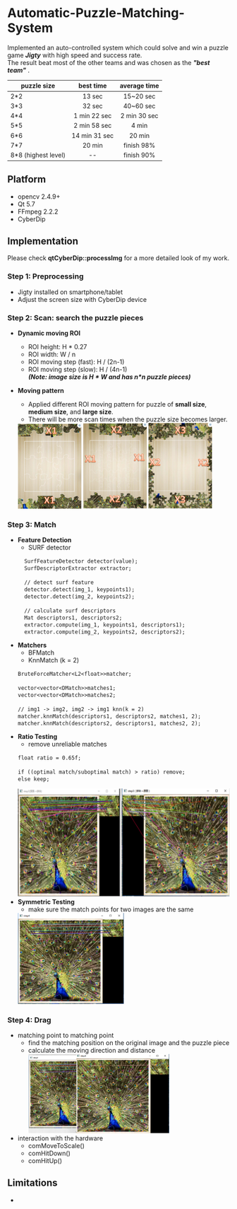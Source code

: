 # Automatic-Puzzle-Matching-System
Implemented an auto-controlled system which could solve and win a puzzle game ***Jigty*** with high speed and success rate.  
The result beat most of the other teams and was chosen as the ***"best team"*** .

| puzzle size        | best time    |  average time  |
| --------   | :-----:   | :----: | 
| 2*2        | 13 sec     |   15~20 sec  |
| 3*3        | 32 sec      |   40~60 sec    |
| 4*4        |  1 min 22 sec     |   2 min 30 sec    |
| 5*5        | 2 min 58 sec      |   4 min    |	
| 6*6        | 14 min 31 sec      |   20 min    |	
| 7*7        | 20 min      |   finish 98%    |	
| 8*8 (highest level)        | --      |   finish 90%    |	
     

## Platform
- opencv 2.4.9+ 
- Qt 5.7 
- FFmpeg 2.2.2
- CyberDip 

## Implementation
 Please check **qtCyberDip::processImg** for a more detailed look of my work.

### Step 1: Preprocessing
- Jigty installed on smartphone/tablet 
- Adjust the screen size with CyberDip device 

### Step 2: Scan: search the puzzle pieces 
- **Dynamic moving ROI**  
  - ROI height: H * 0.27
  - ROI width: W / n
  - ROI moving step (fast): H / (2n-1)
  - ROI moving step (slow): H / (4n-1)  
  ***(Note: image size is H * W and has n\*n puzzle pieces)*** 
- **Moving pattern**    
  - Applied different ROI moving pattern for puzzle of **small size**, **medium size**, and **large size**.   
  - There will be more scan times when the puzzle size becomes larger. 
  <img src="https://github.com/jiayuebao/Automatic-Puzzle-Matching-System/blob/master/qtCyberDip/pictures/scan4.png" height=30%, width=30%> 
  
  <img src="https://github.com/jiayuebao/Automatic-Puzzle-Matching-System/blob/master/qtCyberDip/pictures/scan5.png" height=20%, width=30%> 
  <img src="https://github.com/jiayuebao/Automatic-Puzzle-Matching-System/blob/master/qtCyberDip/pictures/scan6.png" height=20%, width=30%> 

### Step 3: Match 
- **Feature Detection**
  - SURF detector
  ```
    SurfFeatureDetector detector(value);
    SurfDescriptorExtractor extractor;
    
    // detect surf feature
	detector.detect(img_1, keypoints1);
	detector.detect(img_2, keypoints2);
    
    // calculate surf descriptors
    Mat descriptors1, descriptors2;
	extractor.compute(img_1, keypoints1, descriptors1);
	extractor.compute(img_2, keypoints2, descriptors2);
  ```
- **Matchers**
  - BFMatch
  - KnnMatch (k = 2)
  ```
  BruteForceMatcher<L2<float>>matcher;
  
  vector<vector<DMatch>>matches1;
  vector<vector<DMatch>>matches2;
  
  // img1 -> img2, img2 -> img1 knn(k = 2)
  matcher.knnMatch(descriptors1, descriptors2, matches1, 2);
  matcher.knnMatch(descriptors2, descriptors1, matches2, 2);
  ```
- **Ratio Testing**
	- remove unreliable matches
	```
    float ratio = 0.65f;
    
    if ((optimal match/suboptimal match) > ratio) remove;
    else keep;
    ```
    <img src="https://github.com/jiayuebao/Automatic-Puzzle-Matching-System/blob/master/qtCyberDip/pictures/ratio testing.png"> 
- **Symmetric Testing**
  -  make sure the match points for two images are the same
 	<img src="https://github.com/jiayuebao/Automatic-Puzzle-Matching-System/blob/master/qtCyberDip/pictures/symmetric testing.png" height=50% width=50%>   
 
### Step 4: Drag 
- matching point to matching point 
  - find the matching position on the original image and the puzzle piece 
  - calculate the moving direction and distance
  	<img src="https://github.com/jiayuebao/Automatic-Puzzle-Matching-System/blob/master/qtCyberDip/pictures/dragging.png" height=70% width=70%>
- interaction with the hardware
  - comMoveToScale()
  - comHitDown()
  - comHitUp()

## Limitations
-  
